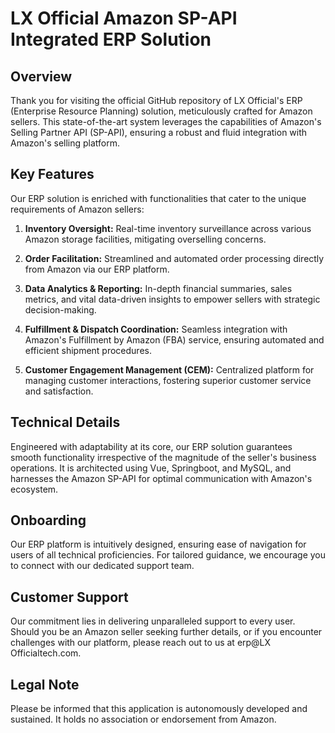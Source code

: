 # LX Official Amazon SP-API Integrated ERP Solution

## Overview

Thank you for visiting the official GitHub repository of LX Official's ERP (Enterprise Resource Planning) solution, meticulously crafted for Amazon sellers. This state-of-the-art system leverages the capabilities of Amazon's Selling Partner API (SP-API), ensuring a robust and fluid integration with Amazon's selling platform.

## Key Features

Our ERP solution is enriched with functionalities that cater to the unique requirements of Amazon sellers:

1. **Inventory Oversight:** Real-time inventory surveillance across various Amazon storage facilities, mitigating overselling concerns.

2. **Order Facilitation:** Streamlined and automated order processing directly from Amazon via our ERP platform.

3. **Data Analytics & Reporting:** In-depth financial summaries, sales metrics, and vital data-driven insights to empower sellers with strategic decision-making.

4. **Fulfillment & Dispatch Coordination:** Seamless integration with Amazon's Fulfillment by Amazon (FBA) service, ensuring automated and efficient shipment procedures.

5. **Customer Engagement Management (CEM):** Centralized platform for managing customer interactions, fostering superior customer service and satisfaction.

## Technical Details

Engineered with adaptability at its core, our ERP solution guarantees smooth functionality irrespective of the magnitude of the seller's business operations. It is architected using Vue, Springboot, and MySQL, and harnesses the Amazon SP-API for optimal communication with Amazon's ecosystem.

## Onboarding

Our ERP platform is intuitively designed, ensuring ease of navigation for users of all technical proficiencies. For tailored guidance, we encourage you to connect with our dedicated support team.

## Customer Support

Our commitment lies in delivering unparalleled support to every user. Should you be an Amazon seller seeking further details, or if you encounter challenges with our platform, please reach out to us at erp@LX Officialtech.com.

## Legal Note

Please be informed that this application is autonomously developed and sustained. It holds no association or endorsement from Amazon.
